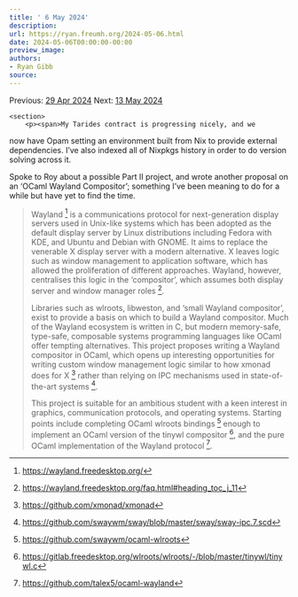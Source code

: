 ```yaml
---
title: ' 6 May 2024'
description:
url: https://ryan.freumh.org/2024-05-06.html
date: 2024-05-06T00:00:00-00:00
preview_image:
authors:
- Ryan Gibb
source:
---
```


<article>
    <div class="container">
        <span>  Previous: <a href="https://ryan.freumh.org/2024-04-29.html">29 Apr 2024</a>  </span>
        <span>  Next: <a href="https://ryan.freumh.org/2024-05-13.html">13 May 2024</a>  </span>
    </div>
    
    <section>
        <p><span>My Tarides contract is progressing nicely, and we
now have Opam setting an environment built from Nix to provide external
dependencies. I’ve also indexed all of Nixpkgs history in order to do
version solving across it.</span></p>
<p><span>Spoke to Roy about a possible Part II project, and
wrote another proposal on an ‘OCaml Wayland Compositor’; something I’ve
been meaning to do for a while but have yet to find the time.</span></p>
<blockquote>
<p><span>Wayland <a href="https://ryan.freumh.org/atom.xml#fn1" class="footnote-ref" role="doc-noteref"><sup>1</sup></a> is a communications
protocol for next-generation display servers used in Unix-like systems
which has been adopted as the default display server by Linux
distributions including Fedora with KDE, and Ubuntu and Debian with
GNOME. It aims to replace the venerable X display server with a modern
alternative. X leaves logic such as window management to application
software, which has allowed the proliferation of different approaches.
Wayland, however, centralises this logic in the ‘compositor’, which
assumes both display server and window manager roles <a href="https://ryan.freumh.org/atom.xml#fn2" class="footnote-ref" role="doc-noteref"><sup>2</sup></a>.</span></p>
<p><span>Libraries such as wlroots, libweston, and ‘small
Wayland compositor’, exist to provide a basis on which to build a
Wayland compositor. Much of the Wayland ecosystem is written in C, but
modern memory-safe, type-safe, composable systems programming languages
like OCaml offer tempting alternatives. This project proposes writing a
Wayland compositor in OCaml, which opens up interesting opportunities
for writing custom window management logic similar to how xmonad does
for X <a href="https://ryan.freumh.org/atom.xml#fn3" class="footnote-ref" role="doc-noteref"><sup>3</sup></a> rather than relying on IPC
mechanisms used in state-of-the-art systems <a href="https://ryan.freumh.org/atom.xml#fn4" class="footnote-ref" role="doc-noteref"><sup>4</sup></a>.</span></p>
<p><span>This project is suitable for an ambitious student
with a keen interest in graphics, communication protocols, and operating
systems. Starting points include completing OCaml wlroots bindings <a href="https://ryan.freumh.org/atom.xml#fn5" class="footnote-ref" role="doc-noteref"><sup>5</sup></a> enough to implement an OCaml version
of the tinywl compositor <a href="https://ryan.freumh.org/atom.xml#fn6" class="footnote-ref" role="doc-noteref"><sup>6</sup></a>, and the pure OCaml implementation
of the Wayland protocol <a href="https://ryan.freumh.org/atom.xml#fn7" class="footnote-ref" role="doc-noteref"><sup>7</sup></a>.</span></p>
</blockquote>
<section class="footnotes footnotes-end-of-document" role="doc-endnotes">
<hr>
<ol>
<li><p><span><a href="https://wayland.freedesktop.org/">https://wayland.freedesktop.org/</a></span><a href="https://ryan.freumh.org/atom.xml#fnref1" class="footnote-back" role="doc-backlink">↩︎</a></p></li>
<li><p><span><a href="https://wayland.freedesktop.org/faq.html#heading_toc_j_11">https://wayland.freedesktop.org/faq.html#heading_toc_j_11</a></span><a href="https://ryan.freumh.org/atom.xml#fnref2" class="footnote-back" role="doc-backlink">↩︎</a></p></li>
<li><p><span><a href="https://github.com/xmonad/xmonad">https://github.com/xmonad/xmonad</a></span><a href="https://ryan.freumh.org/atom.xml#fnref3" class="footnote-back" role="doc-backlink">↩︎</a></p></li>
<li><p><span><a href="https://github.com/swaywm/sway/blob/master/sway/sway-ipc.7.scd">https://github.com/swaywm/sway/blob/master/sway/sway-ipc.7.scd</a></span><a href="https://ryan.freumh.org/atom.xml#fnref4" class="footnote-back" role="doc-backlink">↩︎</a></p></li>
<li><p><span><a href="https://github.com/swaywm/ocaml-wlroots">https://github.com/swaywm/ocaml-wlroots</a></span><a href="https://ryan.freumh.org/atom.xml#fnref5" class="footnote-back" role="doc-backlink">↩︎</a></p></li>
<li><p><span><a href="https://gitlab.freedesktop.org/wlroots/wlroots/-/blob/master/tinywl/tinywl.c">https://gitlab.freedesktop.org/wlroots/wlroots/-/blob/master/tinywl/tinywl.c</a></span><a href="https://ryan.freumh.org/atom.xml#fnref6" class="footnote-back" role="doc-backlink">↩︎</a></p></li>
<li><p><span><a href="https://github.com/talex5/ocaml-wayland">https://github.com/talex5/ocaml-wayland</a></span><a href="https://ryan.freumh.org/atom.xml#fnref7" class="footnote-back" role="doc-backlink">↩︎</a></p></li>
</ol>
</section>
    </section>
</article>

